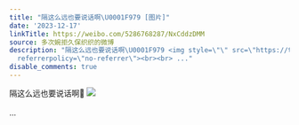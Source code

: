 ```yaml
---
title: "隔这么远也要说话啊\U0001F979 [图片]"
date: '2023-12-17'
linkTitle: https://weibo.com/5286768287/NxCddzDMM
source: 多次婉拒久保织织的微博
description: "隔这么远也要说话啊\U0001F979 <img style=\"\" src=\"https://tvax1.sinaimg.cn/large/005LMJWfgy1hkxbnvm41cj314w0n0wl2.jpg\"
  referrerpolicy=\"no-referrer\"><br><br> ..."
disable_comments: true
---
```

隔这么远也要说话啊🥹 <img style="" src="https://tvax1.sinaimg.cn/large/005LMJWfgy1hkxbnvm41cj314w0n0wl2.jpg" referrerpolicy="no-referrer"><br><br> ...